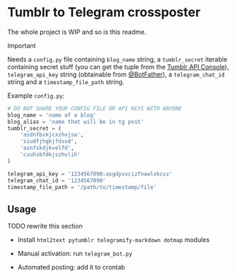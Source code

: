 # Tumblr to Telegram crossposter

The whole project is WIP and so is this readme.

>[!IMPORTANT]
> Needs a `config.py` file containing `blog_name` string, a `tumblr_secret` iterable containing secret stuff (you can get the tuple from the [Tumblr API Console](https://api.tumblr.com/console/calls/user/info)), `telegram_api_key` string (obtainable from [@BotFather](https://t.me/BotFather)), a `telegram_chat_id` string and a `timestamp_file_path` string.

Example `config.py`:

```python
# DO NOT SHARE YOUR CONFIG FILE OR API KEYS WITH ANYONE
blog_name = 'name of a blog'
blog_alias = 'name that will be in tg post'
tumblr_secret = (
    'asdnfbvkjcxzhvjsa',
    'siudfjhgkjfdsvd',
    'asnfskdjkvelfd',
    'cvuhsbfdkjszhvlih'
)

telegram_api_key = '1234567890:asgdyuvcizfnawlvkcvz'
telegram_chat_id = '1234567890'
timestamp_file_path = '/path/to/timestamp/file'
```

## Usage

TODO rewrite this section

- Install `html2text pytumblr telegramify-markdown dotmap` modules

- Manual activation: run `telegram_bot.py`
- Automated posting: add it to crontab